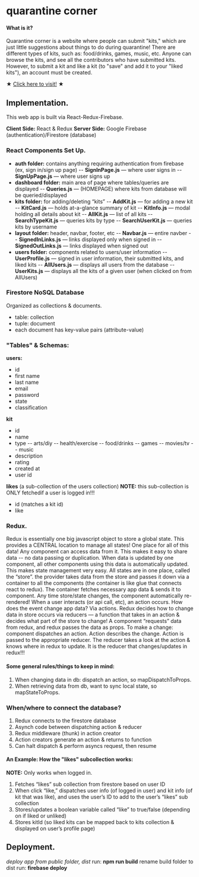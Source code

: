 
# quarantine corner

#### What is it?
Quarantine corner is a website where people can submit "kits," which are just little suggestions about things to do during quarantine! There are different types of kits, such as: food/drinks, games, music, etc. Anyone can browse the kits, and see all the contributors who have submitted kits. However, to submit a kit and like a kit (to "save" and add it to your "liked kits"), an account must be created.

★ [Click here to visit!](https://quarantine-corner.firebaseapp.com/) ★

## Implementation.
This web app is built via React-Redux-Firebase.

**Client Side:** React & Redux
**Server Side:** Google Firebase (authentication)/Firestore (database)

###  React Components Set Up.

- **auth folder:** contains anything requiring authentication from firebase (ex, sign in/sign up page)
 -- **SignInPage.js** — where user signs in
-- **SignUpPage.js** — where user signs up
- **dashboard folder:** main area of page where tables/queries are displayed
-- **Queries.js** — (HOMEPAGE) where kits from database will be queried/displayed
- **kits folder:** for adding/deleting “kits”
-- **AddKit.js** — for adding a new kit
-- **KitCard.js** — holds at-a-glance summary of kit
-- **KitInfo.js** — modal holding all details about kit
-- **AllKit.js** — list of all kits
-- **SearchTypeKit.js** — queries kits by type
-- **SearchUserKit.js** — queries kits by username
- **layout folder:** header, navbar, footer, etc
-- **Navbar.js** — entire navber
-- **SignedInLinks.js** — links displayed only when signed in
-- **SignedOutLinks.js** — links displayed when signed out
- **users folder:** components related to users/user information
-- **UserProfile.js** — signed in user information, their submitted kits, and liked kits
-- **AllUsers.js** — displays all users from the database
-- **UserKits.js** — displays all the kits of a given user (when clicked on from AllUsers)

### Firestore NoSQL Database

Organized as collections & documents.
- table: collection
- tuple: document
- each document has key-value pairs (attribute-value)

### "Tables" & Schemas:

**users:**
- id
- first name
- last name
- email
- password
- state
- classification

**kit**
- id
- name
- type
-- arts/diy
-- health/exercise
-- food/drinks
-- games
-- movies/tv
-- music
- description
- rating
- created at
- user id

**likes** (a sub-collection of the users collection) **NOTE:** this sub-collection is ONLY fetchedif a user is logged in!!!
- id (matches a kit id)
- like



### Redux.

Redux is essentially one big javascript object to store a global state. This provides a CENTRAL location to manage all states! One place for all of this data!
Any component can access data from it. This makes it easy to share data -- no data passing or duplication.
When data is updated by one component, all other components using this data is automatically updated. This makes state management very easy.
All states are in one place, called the “store”. the provider takes data from the store and passes it down via a container to all the components (the container is like glue that connects react to redux).
The container fetches necessary app data & sends it to component.
Any time store/state changes, the component automatically re-rendered!
When a user interacts (or api call, etc), an action occurs.
How does the event change app data? Via actions. Redux decides how to change data in store occurs via reducers — a function that
takes in an action & decides what part of the store to change!
A component “requests” data from redux, and redux passes the data as props. 
To make a change: component dispatches an action. Action describes the change. Action is passed to the appropriate reducer. The reducer takes a look at the action & knows where in redux to update. It is the reducer that changes/updates in redux!!!

#### Some general rules/things to keep in mind:

1. When changing data in db: dispatch an action, so mapDispatchToProps.
2. When retrieving data from db, want to sync local state, so mapStateToProps.


### When/where to connect the database?

1. Redux connects to the firestore database
2. Asynch code between dispatching action & reducer
3. Redux middleware (thunk) in action creator
4. Action creators generate an action & returns to function
5. Can halt dispatch & perform asyncs request, then resume

#### An Example: How the "likes" subcollection works:

**NOTE:** Only works when logged in.
1. Fetches “likes” sub collection from firestore based on user ID
2. When click “like,” dispatches user info (of logged in user) and kit info (of kit that was like), and uses the user’s ID to add to the user’s “likes” sub collection
3. Stores/updates a boolean variable called “like” to true/false (depending on if liked or unliked)
4. Stores kitId (so liked kits can be mapped back to kits collection & displayed on user’s profile page)

## Deployment.

*deploy app from public folder, dist*
run: **npm run build**
rename build folder to dist
run: **firebase deploy**


